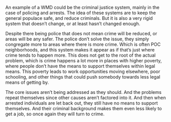 An example of a  WMD could be the criminal justice system, mainly in the case of policing and arrests. The idea of these systems are to keep the general populace safe, and reduce criminals. But it is also a very rigid system that doesn’t change, or at least hasn’t changed enough.

Despite there being police that does not mean crime will be reduced, or areas will be any safer. The police don’t solve the issue, they simply congregate more to areas where there is more crime. Which is often POC neighborhoods, and this system makes it appear as if that’s just where crime tends to happen more. This does not get to the root of the actual problem, which is crime happens a lot more in places with higher poverty, where people don’t have the means to support themselves within legal means. This poverty leads to work opportunities moving elsewhere, poor schooling, and other things that could push somebody towards less legal means of getting by.

The core issues aren’t being addressed as they should. And the problems repeat themselves since other causes aren’t factored into it. And then when arrested individuals are let back out, they still have no means to support themselves. And their criminal background makes them even less likely to get a job, so once again they will turn to crime.
